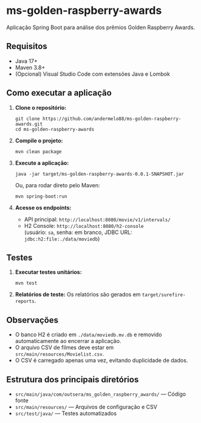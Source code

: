 # ms-golden-raspberry-awards

Aplicação Spring Boot para análise dos prêmios Golden Raspberry Awards.

## Requisitos

- Java 17+
- Maven 3.8+
- (Opcional) Visual Studio Code com extensões Java e Lombok

## Como executar a aplicação

1. **Clone o repositório:**
   ```
   git clone https://github.com/andermelo88/ms-golden-raspberry-awards.git
   cd ms-golden-raspberry-awards
   ```

2. **Compile o projeto:**
   ```
   mvn clean package
   ```

3. **Execute a aplicação:**
   ```
   java -jar target/ms-golden-raspberry-awards-0.0.1-SNAPSHOT.jar
   ```
   Ou, para rodar direto pelo Maven:
   ```
   mvn spring-boot:run
   ```

4. **Acesse os endpoints:**
   - API principal: `http://localhost:8080/movie/v1/intervals/`
   - H2 Console: `http://localhost:8080/h2-console`  
     (usuário: `sa`, senha: em branco, JDBC URL: `jdbc:h2:file:./data/moviedb`)

## Testes

1. **Executar testes unitários:**
   ```
   mvn test
   ```

2. **Relatórios de teste:**
   Os relatórios são gerados em `target/surefire-reports`.

## Observações

- O banco H2 é criado em `./data/moviedb.mv.db` e removido automaticamente ao encerrar a aplicação.
- O arquivo CSV de filmes deve estar em `src/main/resources/Movielist.csv`.
- O CSV é carregado apenas uma vez, evitando duplicidade de dados.

## Estrutura dos principais diretórios

- `src/main/java/com/outsera/ms_golden_raspberry_awards/` — Código fonte
- `src/main/resources/` — Arquivos de configuração e CSV
- `src/test/java/` — Testes automatizados

